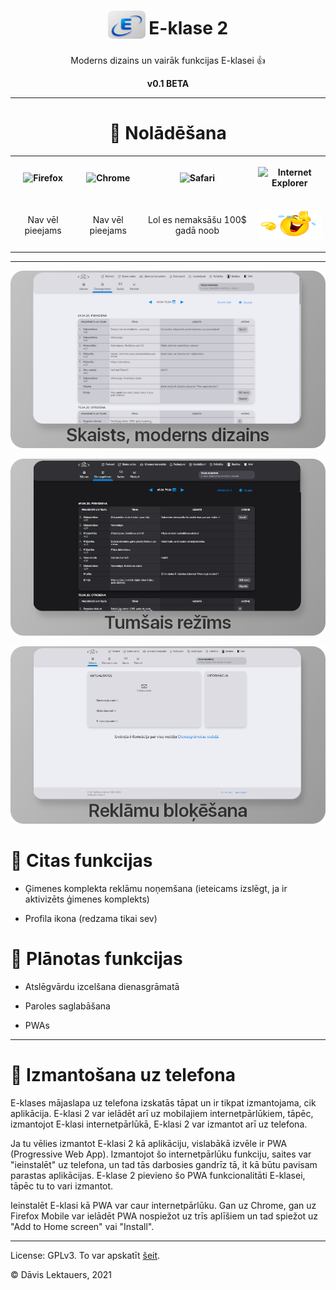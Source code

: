 <h1 align="center">
	<sub>
		<img src="https://github.com/d-avis/e-klase-2/raw/master/assets/icon-bg.png" height="45" width="60">
	</sub>
	E-klase 2
</h1>
<p align="center">
	Moderns dizains un vairāk funkcijas E-klasei 👍
</p>
<p align="center">
	<b>v0.1 BETA</b>
</p>

***

<h1 align="center">
	🎉 Nolādēšana
</h1>
<p align="center">
	<table align="center">
		<tr>
			<th>
				<p align="center">
					<img alt="Firefox" src="https://upload.wikimedia.org/wikipedia/commons/a/a0/Firefox_logo%2C_2019.svg" width="45">
				</p>
			</th>
			<th>
				<p align="center">
					<img alt="Chrome" src="https://upload.wikimedia.org/wikipedia/commons/a/a5/Google_Chrome_icon_%28September_2014%29.svg" width="45">
				</p>
			</th>
			<th>
				<p align="center">
					<img alt="Safari" src="https://upload.wikimedia.org/wikipedia/en/7/71/Safari_14_icon.png" width="45">
				</p>
			</th>
			<th>
				<p align="center">
					<img alt="Internet Explorer" src="https://upload.wikimedia.org/wikipedia/commons/thumb/1/18/Internet_Explorer_10%2B11_logo.svg/1200px-Internet_Explorer_10%2B11_logo.svg.png" width="30">
				</p>
			</th>
		</tr>
		<tr>
			<td>
				<p align="center">
					Nav vēl pieejams
				</p>
			</td>
			<td>
				<p align="center">
					Nav vēl pieejams
				</p>
			</td>
			<td>
				<p align="center">
					Lol es nemaksāšu 100$ gadā noob
				</p>
			</td>
			<td>
				<p align="center">
					<img alt="😂😂😂" src="https://raw.githubusercontent.com/d-avis/e-klase-2/master/assets/readme/laughing.png" width="120">
				</p>
			</td>
		</tr>
	</table>
</p>

***

<p align="center">
	<img src="https://github.com/d-avis/e-klase-2/raw/master/assets/readme/1.png" alt="Skaists, moderns dizains" />
</p>
<p align="center">
	<img src="https://github.com/d-avis/e-klase-2/raw/master/assets/readme/2.png" alt="Tumšais režīms" />
</p>
<p align="center">
	<img src="https://github.com/d-avis/e-klase-2/raw/master/assets/readme/3.png" alt="Reklāmu bloķēšana" />
</p>

# 🧩 Citas funkcijas

- Ģimenes komplekta reklāmu noņemšana (ieteicams izslēgt, ja ir aktivizēts ģimenes komplekts)

- Profila ikona (redzama tikai sev)

# 📝 Plānotas funkcijas

- Atslēgvārdu izcelšana dienasgrāmatā

- Paroles saglabāšana

- PWAs

***

# 📱 Izmantošana uz telefona

E-klases mājaslapa uz telefona izskatās tāpat un ir tikpat izmantojama, cik aplikācija. E-klasi 2 var ielādēt arī uz mobilajiem internetpārlūkiem, tāpēc, izmantojot E-klasi internetpārlūkā, E-klasi 2 var izmantot arī uz telefona.

Ja tu vēlies izmantot E-klasi 2 kā aplikāciju, vislabākā izvēle ir PWA (Progressive Web App). Izmantojot šo internetpārlūku funkciju, saites var "ieinstalēt" uz telefona, un tad tās darbosies gandrīz tā, it kā būtu pavisam parastas aplikācijas. E-klase 2 pievieno šo PWA funkcionalitāti E-klasei, tāpēc tu to vari izmantot.

Ieinstalēt E-klasi kā PWA var caur internetpārlūku. Gan uz Chrome, gan uz Firefox Mobile var ielādēt PWA nospiežot uz trīs aplīšiem un tad spiežot uz "Add to Home screen" vai "Install".

***

License: GPLv3. To var apskatīt [šeit](https://github.com/d-avis/e-klase-2/tree/master/LICENSE).

© Dāvis Lektauers, 2021